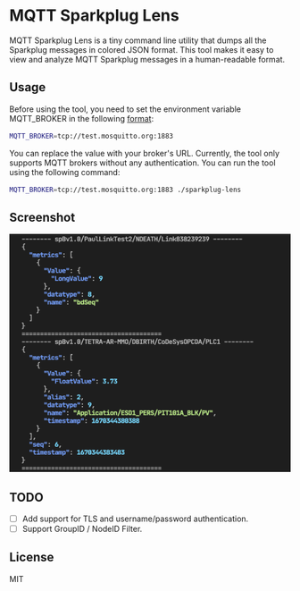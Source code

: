 # MQTT Sparkplug Lens

MQTT Sparkplug Lens is a tiny command line utility that dumps all the Sparkplug messages in colored JSON format. This tool makes it easy to view and analyze MQTT Sparkplug messages in a human-readable format.

## Usage

Before using the tool, you need to set the environment variable MQTT_BROKER in the following [format](https://pkg.go.dev/github.com/eclipse/paho.mqtt.golang#ClientOptions.AddBroker):

```sh
MQTT_BROKER=tcp://test.mosquitto.org:1883
```

You can replace the value with your broker's URL. Currently, the tool only supports MQTT brokers without any authentication. You can run the tool using the following command:

```sh
MQTT_BROKER=tcp://test.mosquitto.org:1883 ./sparkplug-lens
```

## Screenshot

![screenshot](./screenshots/mqtt-sparkplug-lens.png)

## TODO

- [ ] Add support for TLS and username/password authentication.
- [ ] Support GroupID / NodeID Filter.

## License

MIT
